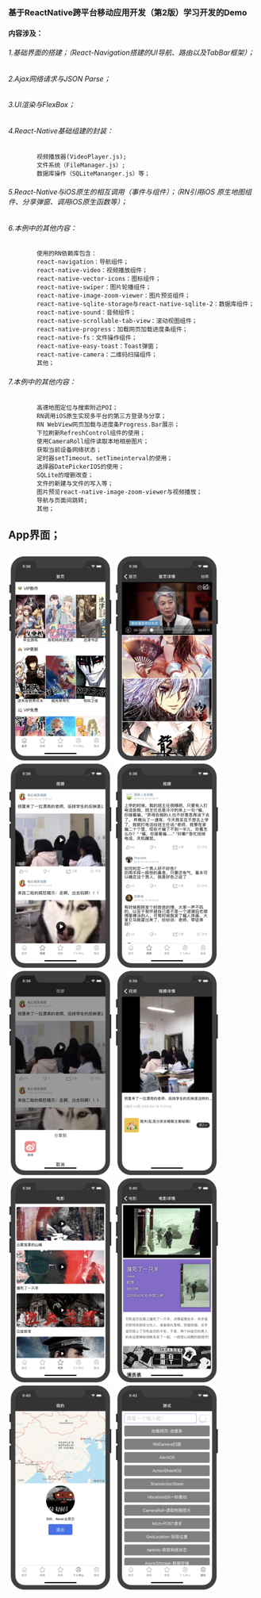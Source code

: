### 基于ReactNative跨平台移动应用开发（第2版）学习开发的Demo

#### 内容涉及：
###### 1.基础界面的搭建；（React-Navigation搭建的UI导航、路由以及TabBar框架）；
###### 2.Ajax网络请求与JSON Parse；
###### 3.UI渲染与FlexBox；
###### 4.React-Native基础组建的封装：
            视频播放器(VideoPlayer.js);
            文件系统（FileManager.js）;
            数据库操作（SQLiteMananger.js）等；
###### 5.React-Native与iOS原生的相互调用（事件与组件）；（RN引用iOS 原生地图组件、分享弹窗、调用iOS原生函数等）；
###### 6.本例中的其他内容：
            使用的RN依赖库包含：
            react-navigation：导航组件；
            react-native-video：视频播放组件；
            react-native-vector-icons：图标组件；
            react-native-swiper：图片轮播组件；
            react-native-image-zoom-viewer：图片预览组件；
            react-native-sqlite-storage与react-native-sqlite-2：数据库组件；
            react-native-sound：音频组件；
            react-native-scrollable-tab-view：滚动视图组件；
            react-native-progress：加载网页加载进度条组件；
            react-native-fs：文件操作组件；
            react-native-easy-toast：Toast弹窗；
            react-native-camera：二维码扫描组件；
            其他；
###### 7.本例中的其他内容：
            高德地图定位与搜索附近POI；
            RN调用iOS原生实现多平台的第三方登录与分享；
            RN WebView网页加载与进度条Progress.Bar展示；
            下拉刷新RefreshControl组件的使用；
            使用CameraRoll组件读取本地相册图片；
            获取当前设备网络状态；
            定时器setTimeout、setTimeinterval的使用；
            选择器DatePickerIOS的使用；
            SQLite的增删改查；
            文件的新建与文件的写入等；
            图片预览react-native-image-zoom-viewer与视频播放；
            导航与页面间跳转;
            其他；

## App界面；
<h2 align"center">
<img src="/images/1.png" width="210" height="413"/>
<img src="/images/2.png" width="210" height="413"/>
<img src="/images/3.png" width="210" height="413"/>
<img src="/images/4.png" width="210" height="413"/>

<img src="/images/5.png" width="210" height="413"/>
<img src="/images/6.png" width="210" height="413"/>
<img src="/images/7.png" width="210" height="413"/>
<img src="/images/8.png" width="210" height="413"/>

<img src="/images/9.png" width="210" height="413"/>
<img src="/images/10.png" width="210" height="413"/>
<!--<img src="/images/11.png" width="210" height="413"/>-->

</h2>


